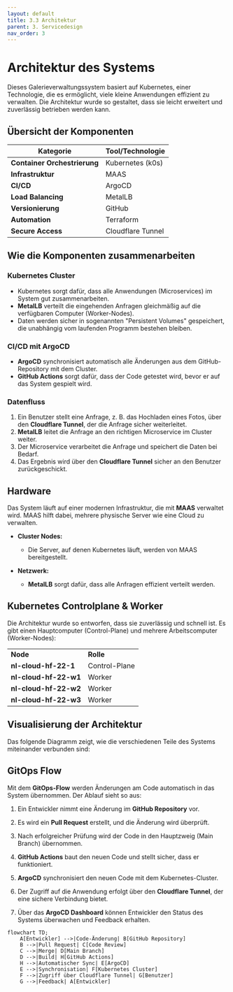 ```yaml
---
layout: default
title: 3.3 Architektur
parent: 3. Servicedesign
nav_order: 3
---
```

# Architektur des Systems


Dieses Galerieverwaltungssystem basiert auf Kubernetes, einer Technologie, die es ermöglicht, viele kleine Anwendungen effizient zu verwalten. Die Architektur wurde so gestaltet, dass sie leicht erweitert und zuverlässig betrieben werden kann.

## Übersicht der Komponenten

| **Kategorie**                | **Tool/Technologie** |
| ---------------------------- | -------------------- |
| **Container Orchestrierung** | Kubernetes (k0s)     |
| **Infrastruktur**            | MAAS                 |
| **CI/CD**                    | ArgoCD               |
| **Load Balancing**           | MetalLB              |
| **Versionierung**            | GitHub               |
| **Automation**               | Terraform            |
| **Secure Access**            | Cloudflare Tunnel    |

## Wie die Komponenten zusammenarbeiten

### Kubernetes Cluster

- Kubernetes sorgt dafür, dass alle Anwendungen (Microservices) im System gut zusammenarbeiten.
- **MetalLB** verteilt die eingehenden Anfragen gleichmäßig auf die verfügbaren Computer (Worker-Nodes).
- Daten werden sicher in sogenannten "Persistent Volumes" gespeichert, die unabhängig vom laufenden Programm bestehen bleiben.

### CI/CD mit ArgoCD

- **ArgoCD** synchronisiert automatisch alle Änderungen aus dem GitHub-Repository mit dem Cluster.
- **GitHub Actions** sorgt dafür, dass der Code getestet wird, bevor er auf das System gespielt wird.

### Datenfluss

1. Ein Benutzer stellt eine Anfrage, z. B. das Hochladen eines Fotos, über den **Cloudflare Tunnel**, der die Anfrage sicher weiterleitet.
2. **MetalLB** leitet die Anfrage an den richtigen Microservice im Cluster weiter.
3. Der Microservice verarbeitet die Anfrage und speichert die Daten bei Bedarf.
4. Das Ergebnis wird über den **Cloudflare Tunnel** sicher an den Benutzer zurückgeschickt.

## Hardware

Das System läuft auf einer modernen Infrastruktur, die mit **MAAS** verwaltet wird. MAAS hilft dabei, mehrere physische Server wie eine Cloud zu verwalten.

- **Cluster Nodes:**
    
    - Die Server, auf denen Kubernetes läuft, werden von MAAS bereitgestellt.
        
- **Netzwerk:**
    
    - **MetalLB** sorgt dafür, dass alle Anfragen effizient verteilt werden.
        

## Kubernetes Controlplane & Worker

Die Architektur wurde so entworfen, dass sie zuverlässig und schnell ist. Es gibt einen Hauptcomputer (Control-Plane) und mehrere Arbeitscomputer (Worker-Nodes):

|   |   |
|---|---|
|**Node**|**Rolle**|
|**nl-cloud-hf-22-1**|Control-Plane|
|**nl-cloud-hf-22-w1**|Worker|
|**nl-cloud-hf-22-w2**|Worker|
|**nl-cloud-hf-22-w3**|Worker|

## Visualisierung der Architektur

Das folgende Diagramm zeigt, wie die verschiedenen Teile des Systems miteinander verbunden sind:

## GitOps Flow

Mit dem **GitOps-Flow** werden Änderungen am Code automatisch in das System übernommen. Der Ablauf sieht so aus:

1. Ein Entwickler nimmt eine Änderung im **GitHub Repository** vor.
    
2. Es wird ein **Pull Request** erstellt, und die Änderung wird überprüft.
    
3. Nach erfolgreicher Prüfung wird der Code in den Hauptzweig (Main Branch) übernommen.
    
4. **GitHub Actions** baut den neuen Code und stellt sicher, dass er funktioniert.
    
5. **ArgoCD** synchronisiert den neuen Code mit dem Kubernetes-Cluster.
    
6. Der Zugriff auf die Anwendung erfolgt über den **Cloudflare Tunnel**, der eine sichere Verbindung bietet.
    
7. Über das **ArgoCD Dashboard** können Entwickler den Status des Systems überwachen und Feedback erhalten.
    

```
flowchart TD;
    A[Entwickler] -->|Code-Änderung| B[GitHub Repository]
    B -->|Pull Request| C[Code Review]
    C -->|Merge| D[Main Branch]
    D -->|Build| H[GitHub Actions]
    H -->|Automatischer Sync| E[ArgoCD]
    E -->|Synchronisation| F[Kubernetes Cluster]
    F -->|Zugriff über Cloudflare Tunnel| G[Benutzer]
    G -->|Feedback| A[Entwickler]
```
